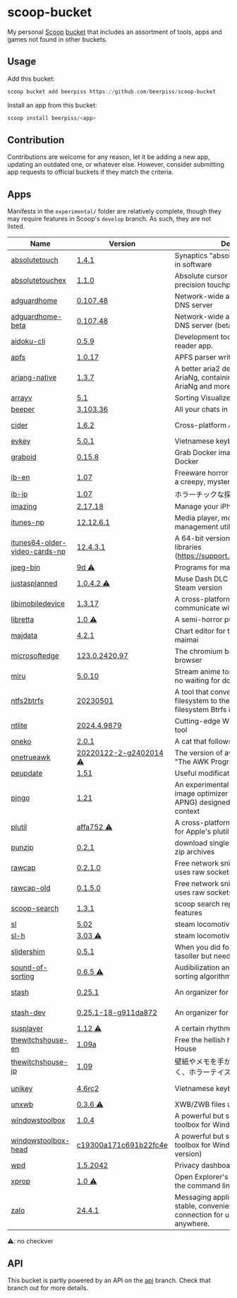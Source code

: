 # scoop-bucket

My personal [Scoop](https://github.com/ScoopInstaller/Scoop) [bucket](https://github.com/lukesampson/scoop/wiki/Buckets) that includes an assortment of tools, apps and games not found in other buckets.

## Usage
Add this bucket:
```powershell
scoop bucket add beerpiss https://github.com/beerpiss/scoop-bucket
```

Install an app from this bucket:
```powershell
scoop install beerpiss/<app>
```

## Contribution
Contributions are welcome for any reason, let it be adding a new app, updating an outdated one, or whatever else. However, consider submitting app requests to official buckets if they match the criteria.

## Apps
Manifests in the `experimental/` folder are relatively complete, though they may require features in Scoop's `develop` branch. As such, they are not listed.

<!-- <apps> -->
<!-- The following table was inserted by makeindex.py -->
<!-- Your edits will be lost the next time makeindex.py is run -->
|Name|Version|Description|License|
|----|-------|-----------|-------|
|[absolutetouch](https://github.com/apsun/AbsoluteTouch)|[1.4.1](https://github.com/apsun/AbsoluteTouch)|Synaptics "absolute mode" emulation in software|[MIT](https://spdx.org/licenses/MIT)|
|[absolutetouchex](https://github.com/apsun/AbsoluteTouchEx)|[1.1.0](https://github.com/apsun/AbsoluteTouchEx)|Absolute cursor movements on precision touchpads|[MIT](https://spdx.org/licenses/MIT)|
|[adguardhome](https://github.com/AdguardTeam/AdGuardHome)|[0.107.48](https://github.com/AdguardTeam/AdGuardHome)|Network-wide ads & trackers blocking DNS server|[GPL-3.0-or-later](https://spdx.org/licenses/GPL-3.0-or-later)|
|[adguardhome-beta](https://github.com/AdguardTeam/AdGuardHome)|[0.107.48](https://github.com/AdguardTeam/AdGuardHome/releases)|Network-wide ads & trackers blocking DNS server (beta version)|[GPL-3.0-or-later](https://spdx.org/licenses/GPL-3.0-or-later)|
|[aidoku-cli](https://github.com/Aidoku/aidoku-cli)|[0.5.9](https://github.com/Aidoku/aidoku-cli)|Development tools for Aidoku, a manga reader app.|[0BSD](https://github.com/Aidoku/aidoku-cli/blob/trunk/LICENSE)|
|[apfs](https://github.com/blacktop/go-apfs)|[1.0.17](https://github.com/blacktop/go-apfs)|APFS parser written in pure Go|[Apache-2.0](https://github.com/blacktop/go-apfs/blob/main/LICENSE)|
|[ariang-native](https://github.com/mayswind/AriaNg-Native)|[1.3.7](https://github.com/mayswind/AriaNg-Native)|A better aria2 desktop frontend than AriaNg, containing all features of AriaNg and more features for desktop.|[MIT](https://spdx.org/licenses/MIT)|
|[arrayv](https://github.com/Gaming32/ArrayV)|[5.1](https://github.com/Gaming32/ArrayV)|Sorting Visualizer/Audiolizer|[MIT](https://github.com/Gaming32/ArrayV/blob/main/LICENSE)|
|[beeper](https://beeper.com)|[3.103.36](https://beeper.com)|All your chats in one app|[Freeware](https://en.wikipedia.org/wiki/Freeware)|
|[cider](https://cider.sh)|[1.6.2](https://cider.sh)|Cross-platform Apple Music client|[AGPL-3.0-or-later](https://spdx.org/licenses/AGPL-3.0-or-later)|
|[evkey](https://evkeyvn.com/)|[5.0.1](https://evkeyvn.com/)|Vietnamese keyboard|Unknown|
|[graboid](https://github.com/blacktop/graboid)|[0.15.8](https://github.com/blacktop/graboid)|Grab Docker images without installing Docker|[MIT](https://github.com/blacktop/graboid/blob/main/LICENSE)|
|[ib-en](https://vgperson.com/games/ib.htm)|[1.07](https://vgperson.com/games/ib.htm)|Freeware horror adventure game set in a creepy, mysterious art gallery|[Freeware](https://en.wikipedia.org/wiki/Freeware)|
|[ib-jp](http://kouri.kuchinawa.com/game_01.html)|[1.07](http://kouri.kuchinawa.com/game_01.html)|ホラーチックな探索型アドベンチャー。|[Freeware](https://en.wikipedia.org/wiki/Freeware)|
|[imazing](https://imazing.com/)|[2.17.18](https://downloads.imazing.com/com.DigiDNA.iMazing2Windows.xml)|Manage your iPhone. Your way.|[Proprietary](https://en.m.wikipedia.org/wiki/Software_license#Proprietary_software_licenses)|
|[itunes-np](https://www.apple.com/itunes/)|[12.12.6.1](https://beerpsi-scoop.deno.dev/itunes?os=windows&type=x64)|Media player, mobile device management utility, iTunes Store client|[Proprietary](https://en.m.wikipedia.org/wiki/Software_license#Proprietary_software_licenses)|
|[itunes64-older-video-cards-np](https://www.apple.com/itunes/)|[12.4.3.1](https://beerpsi-scoop.deno.dev/itunes?os=windows&type=older_video_cards)|A 64-bit version of iTunes with 32-bit libraries (https://support.apple.com/kb/DL1816)|[Proprietary](https://en.m.wikipedia.org/wiki/Software_license#Proprietary_software_licenses)|
|[jpeg-bin](http://sylvana.net/jpeg-bin/)|[9d ⚠](http://sylvana.net/jpeg-bin/)|Programs for manipulating JPEG files|BSD-like|
|[justasplanned](https://github.com/Eimaen/JustAsPlanned)|[1.0.4.2 ⚠](https://github.com/Eimaen/JustAsPlanned)|Muse Dash DLC unlocking meme for Steam version|[GPL-3.0-or-later](https://spdx.org/licenses/GPL-3.0-or-later)|
|[libimobiledevice](https://github.com/libimobiledevice-win32/imobiledevice-net)|[1.3.17](https://github.com/libimobiledevice-win32/imobiledevice-net)|A cross-platform protocol library to communicate with iOS devices|[LGPL-2.1-or-later](https://spdx.org/licenses/LGPL-2.1-or-later)|
|[libretta](https://vgperson.com/games/libretta.htm)|[1.0 ⚠](https://vgperson.com/games/libretta.htm)|A semi-horror puzzle-adventure game.|[Freeware](https://en.wikipedia.org/wiki/Freeware)|
|[majdata](https://github.com/LingFeng-bbben/MajdataView)|[4.2.1](https://github.com/LingFeng-bbben/MajdataView)|Chart editor for the rhythm game maimai|[GPL-3.0-or-later](https://spdx.org/licenses/GPL-3.0-or-later)|
|[microsoftedge](https://www.microsoft.com/en-us/edge)|[123.0.2420.97](https://beerpsi-scoop.deno.dev/edge?arch=x64&channel=stable)|The chromium based Microsoft Edge browser|[Freeware](https://en.wikipedia.org/wiki/Freeware)|
|[miru](https://github.com/ThaUnknown/miru)|[5.0.10](https://github.com/ThaUnknown/miru)|Stream anime torrents, real-time with no waiting for downloads|[GPL-3.0-or-later](https://spdx.org/licenses/GPL-3.0-or-later)|
|[ntfs2btrfs](https://github.com/maharmstone/ntfs2btrfs)|[20230501](https://github.com/maharmstone/ntfs2btrfs)|A tool that converts Microsoft's NTFS filesystem to the open-source filesystem Btrfs in-place|[GPL-2.0-or-later](https://spdx.org/licenses/GPL-2.0-or-later)|
|[ntlite](https://www.ntlite.com/)|[2024.4.9879](https://www.ntlite.com/download/)|Cutting-edge Windows configuration tool|[Proprietary](https://en.m.wikipedia.org/wiki/Software_license#Proprietary_software_licenses)|
|[oneko](https://glreno.github.io/oneko/)|[2.0.1](https://api.github.com/repos/glreno/oneko/tags)|A cat that follows your mouse pointer|[Unlicense](https://spdx.org/licenses/Unlicense)|
|[onetrueawk](https://github.com/onetrueawk/awk)|[20220122-2-g2402014 ⚠](https://github.com/onetrueawk/awk)|The version of awk as described in "The AWK Programming Language"|[MIT-like](https://github.com/onetrueawk/awk/blob/master/LICENSE)|
|[peupdate](https://bytepointer.com/tools/index.htm#peupdate)|[1.51](https://bytepointer.com/tools/peupdate_changelist.htm)|Useful modification to PE executables|[Freeware](https://bytepointer.com/tools/index.htm)|
|[pingo](https://css-ig.net/pingo)|[1.21](https://css-ig.net/pingo)|An experimental lossless and lossy image optimizer (PNG, JPEG, WebP, APNG) designed to be used for web context|[Freeware](https://en.wikipedia.org/wiki/Freeware)|
|[plutil](https://github.com/withgraphite/plutil)|[affa752 ⚠](https://github.com/withgraphite/plutil)|A cross-platform, drop-in replacement for Apple's plutil and PlistBuddy|[BSD-3-Clause](https://github.com/withgraphite/plutil/blob/master/LICENSE)|
|[punzip](https://github.com/blacktop/partialzip)|[0.2.1](https://github.com/blacktop/partialzip)|download single files from inside online zip archives|[MIT](https://github.com/blacktop/partialzip/blob/master/LICENSE)|
|[rawcap](https://www.netresec.com/?page=RawCap)|[0.2.1.0](https://www.netresec.com/?page=RawCap)|Free network sniffer for Windows that uses raw sockets|[Freeware](https://www.netresec.com/?page=RawCap#:~:text=License)|
|[rawcap-old](https://www.netresec.com/?page=RawCap)|[0.1.5.0](https://www.netresec.com/?page=RawCap)|Free network sniffer for Windows that uses raw sockets (old version)|[Freeware](https://www.netresec.com/?page=RawCap#:~:text=License)|
|[scoop-search](https://github.com/beerpiss/scoop-search)|[1.3.1](https://github.com/beerpiss/scoop-search)|scoop search replacement with extra features|[MIT](https://spdx.org/licenses/MIT)|
|[sl](https://github.com/mtoyoda/sl)|[5.02](https://github.com/mtoyoda/sl)|steam locomotive|[0BSD-like](https://github.com/mtoyoda/sl/blob/master/LICENSE)|
|[sl-h](https://packages.debian.org/stretch/sl)|[3.03 ⚠](https://packages.debian.org/stretch/sl)|steam locomotive but longer|[0BSD-like](https://github.com/mtoyoda/sl/blob/master/LICENSE)|
|[slidershim](https://github.com/4yn/slidershim)|[0.5.1](https://github.com/4yn/slidershim)|When you did fork out the $300 for a tasoller but need a saner way to use it|[MIT](https://spdx.org/licenses/MIT)|
|[sound-of-sorting](https://panthema.net/2013/sound-of-sorting/)|[0.6.5 ⚠](https://panthema.net/2013/sound-of-sorting/)|Audibilization and visualization of sorting algorithms|[GPL-3.0-or-later](https://spdx.org/licenses/GPL-3.0-or-later)|
|[stash](https://stashapp.cc)|[0.25.1](https://stashapp.cc)|An organizer for your porn.|[AGPL-3.0-only](https://spdx.org/licenses/AGPL-3.0-only)|
|[stash-dev](https://stashapp.cc)|[0.25.1-18-g911da872](https://github.com/stashapp/stash/releases/tag/latest_develop)|An organizer for your porn.|[AGPL-3.0-only](https://spdx.org/licenses/AGPL-3.0-only)|
|[susplayer](https://twitter.com/suspinfo)|[1.12 ⚠](https://twitter.com/suspinfo)|A certain rhythm game clone|[Freeware](https://en.wikipedia.org/wiki/Freeware)|
|[thewitchshouse-en](https://vgperson.com/games/witchhouse.htm)|[1.09a](https://vgperson.com/games/witchhouse.htm)|Free the hellish halls of The Witch's House|[Freeware](https://en.wikipedia.org/wiki/Freeware)|
|[thewitchshouse-jp](http://majonoie.karou.jp)|[1.09](http://majonoie.karou.jp)|壁紙やメモを手がかりに謎を解いていく、ホラーテイストなゲームです。|[Freeware](https://en.wikipedia.org/wiki/Freeware)|
|[unikey](https://unikey.org)|[4.6rc2](https://unikey.org)|Vietnamese keyboard|[GPL-2.0-only](https://spdx.org/licenses/GPL-2.0-only)|
|[unxwb](http://aluigi.altervista.org/papers.htm#xbox)|[0.3.6 ⚠](http://aluigi.altervista.org/papers.htm#xbox)|XWB/ZWB files unpacker|[Freeware](https://en.wikipedia.org/wiki/Freeware)|
|[windowstoolbox](https://github.com/WinTweakers/WindowsToolbox)|[1.0.4](https://github.com/WinTweakers/WindowsToolbox)|A powerful but simple, easy to use toolbox for Windows 10/11|[MIT](https://spdx.org/licenses/MIT)/[Beerware](https://spdx.org/licenses/Beerware)|
|[windowstoolbox-head](https://github.com/WinTweakers/WindowsToolbox)|[c19300a171c691b22fc4e](https://api.github.com/repos/WinTweakers/WindowsToolbox/git/refs)|A powerful but simple, easy to use toolbox for Windows 10/11 (HEAD version)|[MIT](https://spdx.org/licenses/MIT)/[Beerware](https://spdx.org/licenses/Beerware)|
|[wpd](https://wpd.app)|[1.5.2042](https://wpd.app)|Privacy dashboard for Windows|[Freeware](https://en.wikipedia.org/wiki/Freeware)|
|[xprop](https://bytepointer.com/tools/index.htm#xprop)|[1.0 ⚠](https://bytepointer.com/tools/index.htm#xprop)|Open Explorer's properties dialog from the command line|[Freeware](https://bytepointer.com/tools/index.htm)|
|[zalo](https://zalo.me/pc)|[24.4.1](https://zalo.me/pc)|Messaging application providing fast, stable, convenient, and private connection for users anytime, anywhere. |[Freeware](https://en.wikipedia.org/wiki/Freeware)|
<!-- </apps> -->

⚠: no checkver

## API
This bucket is partly powered by an API on the [api](https://github.com/beerpiss/scoop-bucket/tree/api) branch. Check that branch out for more details.
